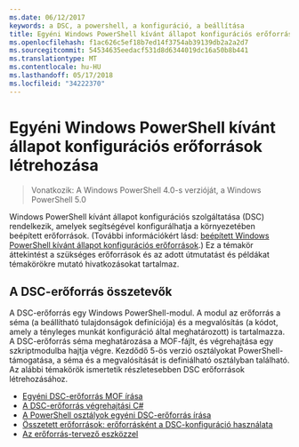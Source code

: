 ```yaml
---
ms.date: 06/12/2017
keywords: a DSC, a powershell, a konfiguráció, a beállítása
title: Egyéni Windows PowerShell kívánt állapot konfigurációs erőforrások létrehozása
ms.openlocfilehash: f1ac626c5ef18b7ed14f3754ab39139db2a2a2d7
ms.sourcegitcommit: 54534635eedacf531d8d6344019dc16a50b8b441
ms.translationtype: MT
ms.contentlocale: hu-HU
ms.lasthandoff: 05/17/2018
ms.locfileid: "34222370"
---
```

# <a name="build-custom-windows-powershell-desired-state-configuration-resources"></a>Egyéni Windows PowerShell kívánt állapot konfigurációs erőforrások létrehozása

> Vonatkozik: A Windows PowerShell 4.0-s verzióját, a Windows PowerShell 5.0

Windows PowerShell kívánt állapot konfigurációs szolgáltatása (DSC) rendelkezik, amelyek segítségével konfigurálhatja a környezetében beépített erőforrások. (További információkért lásd: [beépített Windows PowerShell kívánt állapot konfigurációs erőforrások](builtInResource.md).) Ez a témakör áttekintést a szükséges erőforrások és az adott útmutatást és példákat témakörökre mutató hivatkozásokat tartalmaz.

## <a name="dsc-resource-components"></a>A DSC-erőforrás összetevők

A DSC-erőforrás egy Windows PowerShell-modul. A modul az erőforrás a séma (a beállítható tulajdonságok definíciója) és a megvalósítás (a kódot, amely a tényleges munkát konfiguráció által meghatározott) is tartalmazza. A DSC-erőforrás séma meghatározása a MOF-fájlt, és végrehajtása egy szkriptmodulba hajtja végre. Kezdődő 5-ös verzió osztályokat PowerShell-támogatása, a séma és a megvalósítását is definiálható osztályban található. Az alábbi témakörök ismertetik részletesebben DSC erőforrások létrehozásához.

* [Egyéni DSC-erőforrás MOF írása](authoringResourceMOF.md)
* [A DSC-erőforrás végrehajtási C#](authoringResourceMofCS.md)
* [A PowerShell osztályok egyéni DSC-erőforrás írása](authoringResourceClass.md)
* [Összetett erőforrások: erőforrásként a DSC-konfiguráció használata](authoringResourceComposite.md)
* [Az erőforrás-tervező eszközzel](authoringResourceMofDesigner.md)